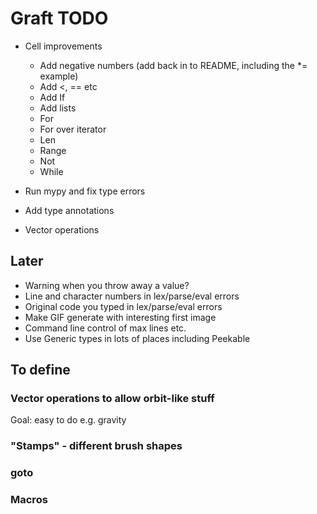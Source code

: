# Graft TODO

- Cell improvements
  + Add negative numbers (add back in to README, including the *= example)
  + Add <, == etc
  + Add If
  + Add lists
  + For
  + For over iterator
  + Len
  + Range
  - Not
  - While

- Run mypy and fix type errors
- Add type annotations

- Vector operations

## Later

* Warning when you throw away a value?
* Line and character numbers in lex/parse/eval errors
* Original code you typed in lex/parse/eval errors
* Make GIF generate with interesting first image
* Command line control of max lines etc.
* Use Generic types in lots of places including Peekable

## To define

### Vector operations to allow orbit-like stuff

Goal: easy to do e.g. gravity

### "Stamps" - different brush shapes
### goto
### Macros
